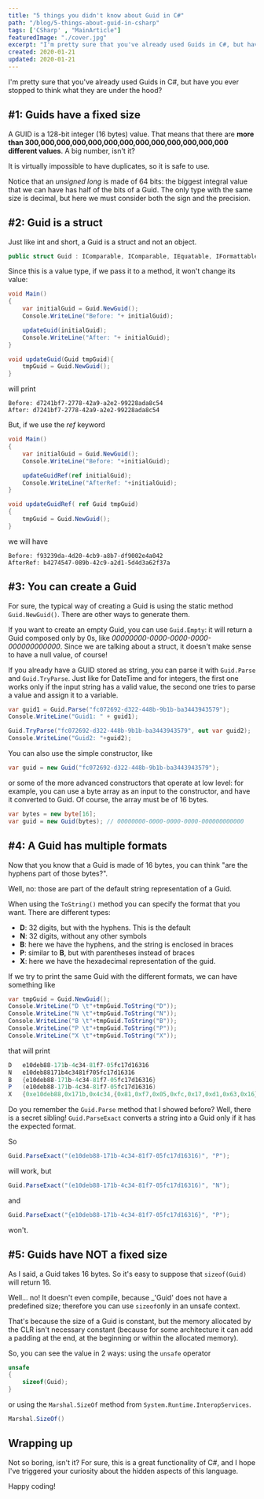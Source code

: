 ```yaml
---
title: "5 things you didn't know about Guid in C#"
path: "/blog/5-things-about-guid-in-csharp"
tags: ['CSharp' , "MainArticle"]
featuredImage: "./cover.jpg"
excerpt: "I'm pretty sure that you've already used Guids in C#, but have you ever stopped to think what they are under the hood?an 3 seconds to load. Here you'll learn few trick to improve your site performance."
created: 2020-01-21
updated: 2020-01-21
---
```



I'm pretty sure that you've already used Guids in C#, but have you ever stopped to think what they are under the hood?

## #1: Guids have a fixed size

A GUID is a 128-bit integer (16 bytes) value. That means that there are __more than 300,000,000,000,000,000,000,000,000,000,000,000,000 different values__. A big number, isn't it?

It is virtually impossible to have duplicates, so it is safe to use.

Notice that an _unsigned long_ is made of 64 bits: the biggest integral value that we can have has half of the bits of a Guid. The only type with the same size is decimal, but here we must consider both the sign and the precision.

## #2: Guid is a struct

Just like int and short, a Guid is a struct and not an object.

```cs
public struct Guid : IComparable, IComparable, IEquatable, IFormattable
```

Since this is a value type, if we pass it to a method, it won't change its value:

```cs
void Main()
{
    var initialGuid = Guid.NewGuid();
    Console.WriteLine("Before: "+ initialGuid);

    updateGuid(initialGuid);
    Console.WriteLine("After: "+ initialGuid);
}

void updateGuid(Guid tmpGuid){
    tmpGuid = Guid.NewGuid();
}
```

will print

```
Before: d7241bf7-2778-42a9-a2e2-99228ada8c54
After: d7241bf7-2778-42a9-a2e2-99228ada8c54
```

But, if we use the _ref_ keyword

```cs
void Main()
{
    var initialGuid = Guid.NewGuid();
    Console.WriteLine("Before: "+initialGuid);

    updateGuidRef(ref initialGuid);
    Console.WriteLine("AfterRef: "+initialGuid);
}

void updateGuidRef( ref Guid tmpGuid)
{
    tmpGuid = Guid.NewGuid();
}
```

we will have

```
Before: f93239da-4d20-4cb9-a8b7-df9002e4a042
AfterRef: b4274547-089b-42c9-a2d1-5d4d3a62f37a
```

## #3: You can create a Guid

For sure, the typical way of creating a Guid is using the static method `Guid.NewGuid()`. There are other ways to generate them.

If you want to create an empty Guid, you can use `Guid.Empty`: it will return a Guid composed only by 0s, like _00000000-0000-0000-0000-000000000000_. Since we are talking about a struct, it doesn't make sense to have a null value, of course!

If you already have a GUID stored as string, you can parse it with `Guid.Parse` and `Guid.TryParse`. Just like for DateTime and for integers, the first one works only if the input string has a valid value, the second one tries to parse a value and assign it to a variable.

```cs
var guid1 = Guid.Parse("fc072692-d322-448b-9b1b-ba3443943579");
Console.WriteLine("Guid1: " + guid1);

Guid.TryParse("fc072692-d322-448b-9b1b-ba3443943579", out var guid2);
Console.WriteLine("Guid2: "+guid2);
```

You can also use the simple constructor, like

```cs
var guid = new Guid("fc072692-d322-448b-9b1b-ba3443943579");
```

or some of the more advanced constructors that operate at low level: for example, you can use a byte array as an input to the constructor, and have it converted to Guid.
Of course, the array must be of 16 bytes.

```cs
var bytes = new byte[16];
var guid = new Guid(bytes); // 00000000-0000-0000-0000-000000000000
```

## #4: A Guid has multiple formats

Now that you know that a Guid is made of 16 bytes, you can think "are the hyphens part of those bytes?".

Well, no: those are part of the default string representation of a Guid. 

When using the `ToString()` method you can specify the format that you want. There are different types:

* __D__: 32 digits, but with the hyphens. This is the default
* __N__: 32 digits, without any other symbols
* __B__: here we have the hyphens, and the string is enclosed in braces
* __P__: similar to __B__, but with parentheses instead of braces
* __X__: here we have the hexadecimal representation of the guid.

If we try to print the same Guid with the different formats, we can have something like

```cs
var tmpGuid = Guid.NewGuid();
Console.WriteLine("D \t"+tmpGuid.ToString("D"));
Console.WriteLine("N \t"+tmpGuid.ToString("N"));
Console.WriteLine("B \t"+tmpGuid.ToString("B"));
Console.WriteLine("P \t"+tmpGuid.ToString("P"));
Console.WriteLine("X \t"+tmpGuid.ToString("X"));
```

that will print


```cs
D   e10deb88-171b-4c34-81f7-05fc17d16316
N   e10deb88171b4c3481f705fc17d16316
B   {e10deb88-171b-4c34-81f7-05fc17d16316}
P   (e10deb88-171b-4c34-81f7-05fc17d16316)
X   {0xe10deb88,0x171b,0x4c34,{0x81,0xf7,0x05,0xfc,0x17,0xd1,0x63,0x16}}
```

Do you remember the `Guid.Parse` method that I showed before? Well, there is a secret sibling! `Guid.ParseExact` converts a string into a Guid only if it has the expected format.

So

```cs
Guid.ParseExact("(e10deb88-171b-4c34-81f7-05fc17d16316)", "P");
```

will work, but

```cs
Guid.ParseExact("(e10deb88-171b-4c34-81f7-05fc17d16316)", "N");
```

and

```cs
Guid.ParseExact("{e10deb88-171b-4c34-81f7-05fc17d16316}", "P");
```

won't.

## #5: Guids have NOT a fixed size

As I said, a Guid takes 16 bytes. So it's easy to suppose that `sizeof(Guid)` will return 16.

Well... no! It doesn't even compile, because _'Guid' does not have a predefined size; therefore you can use `sizeof`only in an unsafe context.

That's because the size of a Guid is constant, but the memory allocated by the CLR isn't necessary constant (because for some architecture it can add a padding at the end, at the beginning or within the allocated memory).

So, you can see the value in 2 ways:
using the `unsafe` operator

```cs
unsafe
{
    sizeof(Guid);
}
```

or using the `Marshal.SizeOf` method from `System.Runtime.InteropServices`.

```cs
Marshal.SizeOf()
```

## Wrapping up

Not so boring, isn't it? For sure, this is a great functionality of C#, and I hope I've triggered your curiosity about the hidden aspects of this language.

Happy coding!
